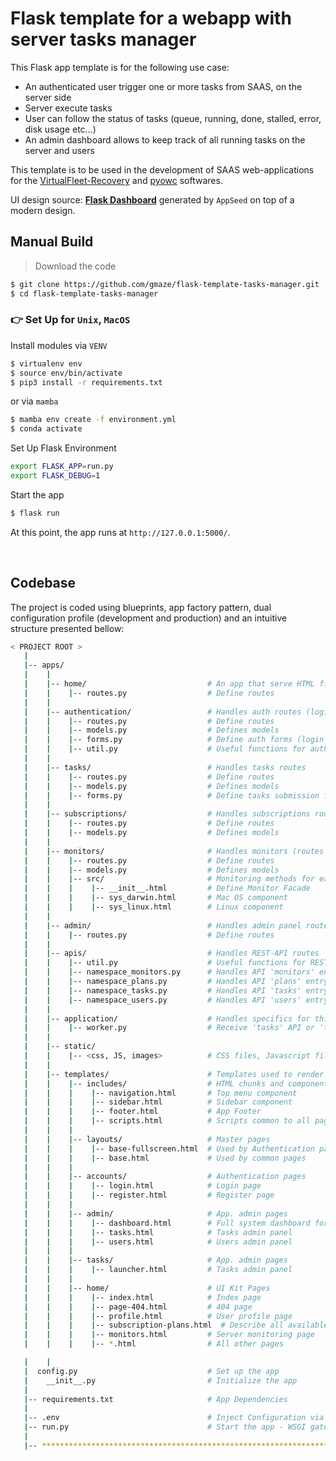 # Flask template for a webapp with server tasks manager

This Flask app template is for the following use case:

- An authenticated user trigger one or more tasks from SAAS, on the server side
- Server execute tasks
- User can follow the status of tasks (queue, running, done, stalled, error, disk usage etc...)
- An admin dashboard allows to keep track of all running tasks on the server and users

This template is to be used in the development of SAAS web-applications for the [VirtualFleet-Recovery](https://github.com/euroargodev/VirtualFleet_recovery) and [pyowc](https://github.com/euroargodev/argodmqc_owc) softwares.

UI design source: **[Flask Dashboard](https://appseed.us/admin-dashboards/flask/)** generated by `AppSeed` on top of a modern design. 

## Manual Build 

> Download the code 

```bash
$ git clone https://github.com/gmaze/flask-template-tasks-manager.git
$ cd flask-template-tasks-manager
```

### 👉 Set Up for `Unix`, `MacOS` 

Install modules via `VENV`  

```bash
$ virtualenv env
$ source env/bin/activate
$ pip3 install -r requirements.txt
```

or via `mamba`

```bash
$ mamba env create -f environment.yml
$ conda activate 
 ```

Set Up Flask Environment

```bash
export FLASK_APP=run.py
export FLASK_DEBUG=1
```

Start the app

```bash
$ flask run
```

At this point, the app runs at `http://127.0.0.1:5000/`. 

<br />


## Codebase

The project is coded using blueprints, app factory pattern, dual configuration profile (development and production) and an intuitive structure presented bellow:

```bash
< PROJECT ROOT >
   |
   |-- apps/
   |    |
   |    |-- home/                           # An app that serve HTML files
   |    |    |-- routes.py                  # Define routes
   |    |
   |    |-- authentication/                 # Handles auth routes (login and register)
   |    |    |-- routes.py                  # Define routes  
   |    |    |-- models.py                  # Defines models  
   |    |    |-- forms.py                   # Define auth forms (login and register) 
   |    |    |-- util.py                    # Useful functions for authentication
   |    |
   |    |-- tasks/                          # Handles tasks routes
   |    |    |-- routes.py                  # Define routes
   |    |    |-- models.py                  # Defines models  
   |    |    |-- forms.py                   # Define tasks submission forms 
   |    |
   |    |-- subscriptions/                  # Handles subscriptions routes
   |    |    |-- routes.py                  # Define routes
   |    |    |-- models.py                  # Defines models  
   |    |
   |    |-- monitors/                       # Handles monitors (routes and process)
   |    |    |-- routes.py                  # Define routes
   |    |    |-- models.py                  # Defines models  
   |    |    |-- src/                       # Monitoring methods for each OS
   |    |    |    |-- __init__.html         # Define Monitor Facade
   |    |    |    |-- sys_darwin.html       # Mac OS component
   |    |    |    |-- sys_linux.html        # Linux component
   |    |
   |    |-- admin/                          # Handles admin panel routes
   |    |    |-- routes.py                  # Define routes
   |    |
   |    |-- apis/                           # Handles REST-API routes
   |    |    |-- util.py                    # Useful functions for REST-API
   |    |    |-- namespace_monitors.py      # Handles API 'monitors' entry
   |    |    |-- namespace_plans.py         # Handles API 'plans' entry
   |    |    |-- namespace_tasks.py         # Handles API 'tasks' entry
   |    |    |-- namespace_users.py         # Handles API 'users' entry
   |    |
   |    |-- application/                    # Handles specifics for this application
   |    |    |-- worker.py                  # Receive 'tasks' API or 'tasks/launcher' form data and execute application script 
   |    |
   |    |-- static/
   |    |    |-- <css, JS, images>          # CSS files, Javascript files
   |    |
   |    |-- templates/                      # Templates used to render pages
   |    |    |-- includes/                  # HTML chunks and components
   |    |    |    |-- navigation.html       # Top menu component
   |    |    |    |-- sidebar.html          # Sidebar component
   |    |    |    |-- footer.html           # App Footer
   |    |    |    |-- scripts.html          # Scripts common to all pages
   |    |    |
   |    |    |-- layouts/                   # Master pages
   |    |    |    |-- base-fullscreen.html  # Used by Authentication pages
   |    |    |    |-- base.html             # Used by common pages
   |    |    |
   |    |    |-- accounts/                  # Authentication pages
   |    |    |    |-- login.html            # Login page
   |    |    |    |-- register.html         # Register page
   |    |    |
   |    |    |-- admin/                     # App. admin pages
   |    |    |    |-- dashboard.html        # Full system dashboard for admin
   |    |    |    |-- tasks.html            # Tasks admin panel
   |    |    |    |-- users.html            # Users admin panel
   |    |    |
   |    |    |-- tasks/                     # App. admin pages
   |    |    |    |-- launcher.html         # Tasks admin panel
   |    |    |
   |    |    |-- home/                      # UI Kit Pages
   |    |    |    |-- index.html            # Index page
   |    |    |    |-- page-404.html         # 404 page
   |    |    |    |-- profile.html          # User profile page
   |    |    |    |-- subscription-plans.html  # Describe all available subscription plans
   |    |    |    |-- monitors.html         # Server monitoring page
   |    |    |    |-- *.html                # All other pages

   |    |    
   |  config.py                             # Set up the app
   |    __init__.py                         # Initialize the app
   |
   |-- requirements.txt                     # App Dependencies
   |
   |-- .env                                 # Inject Configuration via Environment
   |-- run.py                               # Start the app - WSGI gateway
   |
   |-- ************************************************************************
```
